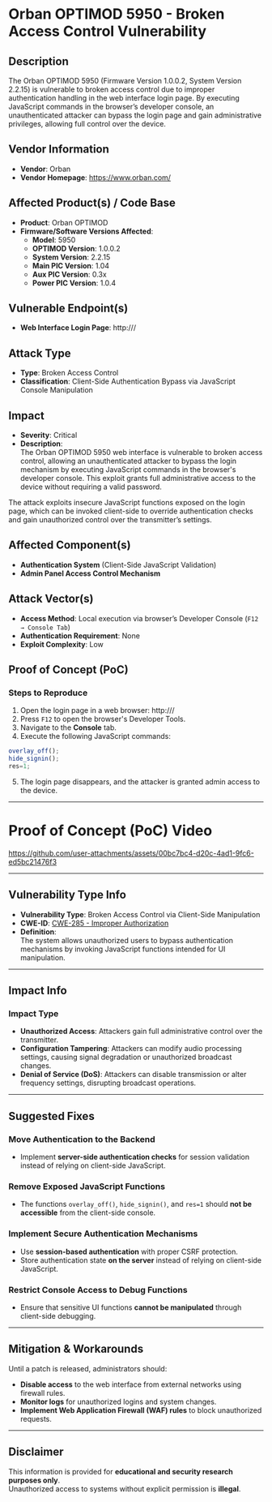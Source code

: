 # Orban OPTIMOD 5950 - Broken Access Control Vulnerability

## Description

The Orban OPTIMOD 5950 (Firmware Version 1.0.0.2, System Version 2.2.15) is vulnerable to broken access control due to improper authentication handling in the web interface login page. By executing JavaScript commands in the browser’s developer console, an unauthenticated attacker can bypass the login page and gain administrative privileges, allowing full control over the device.

## Vendor Information

- **Vendor**: Orban  
- **Vendor Homepage**: https://www.orban.com/

## Affected Product(s) / Code Base

- **Product**: Orban OPTIMOD
- **Firmware/Software Versions Affected**:
  - **Model**: 5950
  - **OPTIMOD Version**: 1.0.0.2
  - **System Version**: 2.2.15
  - **Main PIC Version**: 1.04
  - **Aux PIC Version**: 0.3x
  - **Power PIC Version**: 1.0.4

## Vulnerable Endpoint(s)

- **Web Interface Login Page**:  http://<target-ip>/


## Attack Type

- **Type**: Broken Access Control
- **Classification**: Client-Side Authentication Bypass via JavaScript Console Manipulation

## Impact

- **Severity**: Critical  
- **Description**:  
The Orban OPTIMOD 5950 web interface is vulnerable to broken access control, allowing an unauthenticated attacker to bypass the login mechanism by executing JavaScript commands in the browser's developer console. This exploit grants full administrative access to the device without requiring a valid password.  

The attack exploits insecure JavaScript functions exposed on the login page, which can be invoked client-side to override authentication checks and gain unauthorized control over the transmitter’s settings.

## Affected Component(s)

- **Authentication System** (Client-Side JavaScript Validation)
- **Admin Panel Access Control Mechanism**

## Attack Vector(s)

- **Access Method**: Local execution via browser’s Developer Console (`F12 → Console Tab`)
- **Authentication Requirement**: None
- **Exploit Complexity**: Low

## Proof of Concept (PoC)

### Steps to Reproduce

1. Open the login page in a web browser: http://<target-ip>/
2. Press `F12` to open the browser's Developer Tools.
3. Navigate to the **Console** tab.
4. Execute the following JavaScript commands:
```javascript
overlay_off();
hide_signin();
res=1;
```
5. The login page disappears, and the attacker is granted admin access to the device.

---
# Proof of Concept (PoC) Video

https://github.com/user-attachments/assets/00bc7bc4-d20c-4ad1-9fc6-ed5bc21476f3

---

## Vulnerability Type Info

- **Vulnerability Type**: Broken Access Control via Client-Side Manipulation
- **CWE-ID**: [CWE-285 - Improper Authorization](https://cwe.mitre.org/data/definitions/285.html)
- **Definition**:  
  The system allows unauthorized users to bypass authentication mechanisms by invoking JavaScript functions intended for UI manipulation.

---

## Impact Info

### Impact Type

- **Unauthorized Access**: Attackers gain full administrative control over the transmitter.
- **Configuration Tampering**: Attackers can modify audio processing settings, causing signal degradation or unauthorized broadcast changes.
- **Denial of Service (DoS)**: Attackers can disable transmission or alter frequency settings, disrupting broadcast operations.

---

## Suggested Fixes

### Move Authentication to the Backend

- Implement **server-side authentication checks** for session validation instead of relying on client-side JavaScript.

### Remove Exposed JavaScript Functions

- The functions `overlay_off()`, `hide_signin()`, and `res=1` should **not be accessible** from the client-side console.

### Implement Secure Authentication Mechanisms

- Use **session-based authentication** with proper CSRF protection.
- Store authentication state **on the server** instead of relying on client-side JavaScript.

### Restrict Console Access to Debug Functions

- Ensure that sensitive UI functions **cannot be manipulated** through client-side debugging.

---

## Mitigation & Workarounds

Until a patch is released, administrators should:

- **Disable access** to the web interface from external networks using firewall rules.
- **Monitor logs** for unauthorized logins and system changes.
- **Implement Web Application Firewall (WAF) rules** to block unauthorized requests.

---

## Disclaimer

This information is provided for **educational and security research purposes only**.  
Unauthorized access to systems without explicit permission is **illegal**.

